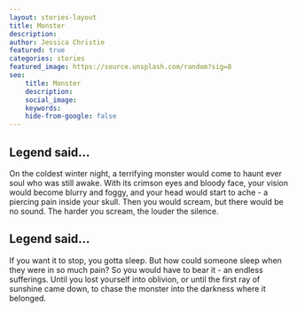 ```yaml
---
layout: stories-layout
title: Monster
description:
author: Jessica Christie
featured: true
categories: stories
featured_image: https://source.unsplash.com/random?sig=8
seo: 
    title: Monster
    description:
    social_image: 
    keywords: 
    hide-from-google: false
---
```


## Legend said...

On the coldest winter night, a terrifying monster would come to haunt ever soul who was still awake.
With its crimson eyes and bloody face, your vision would become blurry and foggy, and your head would start to ache - a piercing pain inside your skull.
Then you would scream, but there would be no sound.
The harder you scream, the louder the silence.

## Legend said...

If you want it to stop, you gotta sleep.
But how could someone sleep when they were in so much pain?
So you would have to bear it - an endless sufferings.
Until you lost yourself into oblivion, or until the first ray of sunshine came down, to chase the monster into the darkness where it belonged.